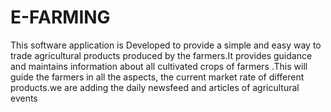 # E-FARMING
This software application is Developed to provide a simple and easy way to trade agricultural products produced by the farmers.It provides guidance and maintains information about all cultivated crops of farmers  .This will guide the farmers in all the aspects, the current market rate of different products.we are adding the  daily newsfeed and articles of agricultural events
